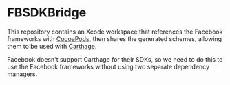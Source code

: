 # FBSDKBridge

This repository contains an Xcode workspace that references the Facebook frameworks with [CocoaPods](https://github.com/CocoaPods/CocoaPods), then shares the generated schemes, allowing them to be used with [Carthage](https://github.com/Carthage/Carthage).

Facebook doesn't support Carthage for their SDKs, so we need to do this to use the Facebook frameworks without using two separate dependency managers.
